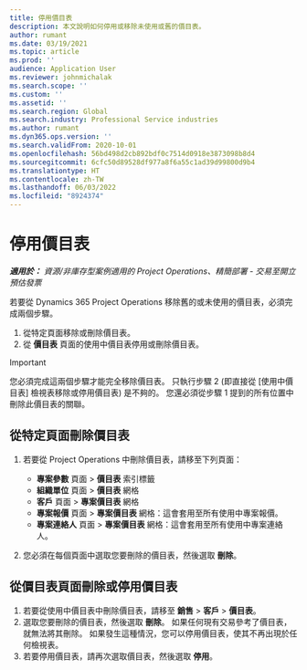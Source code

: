 ```yaml
---
title: 停用價目表
description: 本文說明如何停用或移除未使用或舊的價目表。
author: rumant
ms.date: 03/19/2021
ms.topic: article
ms.prod: ''
audience: Application User
ms.reviewer: johnmichalak
ms.search.scope: ''
ms.custom: ''
ms.assetid: ''
ms.search.region: Global
ms.search.industry: Professional Service industries
ms.author: rumant
ms.dyn365.ops.version: ''
ms.search.validFrom: 2020-10-01
ms.openlocfilehash: 56bd498d2cb892bdf0c7514d0918e3873098b8d4
ms.sourcegitcommit: 6cfc50d89528df977a8f6a55c1ad39d99800d9b4
ms.translationtype: HT
ms.contentlocale: zh-TW
ms.lasthandoff: 06/03/2022
ms.locfileid: "8924374"
---
```

# <a name="deactivate-price-lists"></a>停用價目表 

_**適用於：** 資源/非庫存型案例適用的 Project Operations、精簡部署 - 交易至開立預估發票_

若要從 Dynamics 365 Project Operations 移除舊的或未使用的價目表，必須完成兩個步驟。 

1. 從特定頁面移除或刪除價目表。
2. 從 **價目表** 頁面的使用中價目表停用或刪除價目表。

>[!IMPORTANT]
> 您必須完成這兩個步驟才能完全移除價目表。 只執行步驟 2 (即直接從 [使用中價目表] 檢視表移除或停用價目表) 是不夠的。 您還必須從步驟 1 提到的所有位置中刪除此價目表的關聯。

## <a name="delete-the-price-list-from-specific-pages"></a>從特定頁面刪除價目表
1. 若要從 Project Operations 中刪除價目表，請移至下列頁面：  

      - **專案參數** 頁面 > **價目表** 索引標籤
      - **組織單位** 頁面 > **價目表** 網格
      - **客戶** 頁面 > **專案價目表** 網格
      - **專案報價** 頁面 > **專案價目表** 網格：這會套用至所有使用中專案報價。
      - **專案連絡人** 頁面 > **專案價目表** 網格：這會套用至所有使用中專案連絡人。

 2. 您必須在每個頁面中選取您要刪除的價目表，然後選取 **刪除**。 
 
## <a name="delete-or-deactivate-the-price-list-from-the-price-lists-page"></a>從價目表頁面刪除或停用價目表
 
1. 若要從使用中價目表中刪除價目表，請移至 **銷售** > **客戶** > **價目表**。 
2. 選取您要刪除的價目表，然後選取 **刪除**。 如果任何現有交易參考了價目表，就無法將其刪除。 如果發生這種情況，您可以停用價目表，使其不再出現於任何檢視表。 
3. 若要停用價目表，請再次選取價目表，然後選取 **停用**。   
